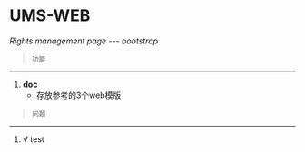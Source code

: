# UMS-WEB
 *Rights management page --- bootstrap*

>     功能

----

1. **doc** <br>
    - 存放参考的3个web模版


>     问题

 ---

1. √ test
